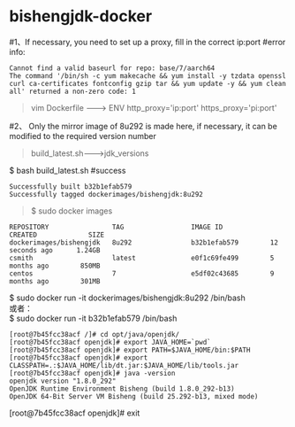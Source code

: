 # bishengjdk-docker

#1、If necessary, you need to set up a proxy, fill in the correct ip:port
#error info:
```
Cannot find a valid baseurl for repo: base/7/aarch64
The command '/bin/sh -c yum makecache && yum install -y tzdata openssl curl ca-certificates fontconfig gzip tar && yum update -y && yum clean all' returned a non-zero code: 1
```
> vim Dockerfile ---> ENV http_proxy='ip:port' https_proxy='pi:port'


#2、 Only the mirror image of 8u292 is made here, if necessary, it can be modified to the required version number

> build_latest.sh--->jdk_versions

$ bash build_latest.sh
#success
```
Successfully built b32b1efab579
Successfully tagged dockerimages/bishengjdk:8u292
```

>$ sudo docker images
```
REPOSITORY                TAG                 IMAGE ID            CREATED             SIZE
dockerimages/bishengjdk   8u292               b32b1efab579        12 seconds ago      1.24GB
csmith                    latest              e0f1c69fe499        5 months ago        850MB
centos                    7                   e5df02c43685        9 months ago        301MB
```

$ sudo docker run -it dockerimages/bishengjdk:8u292 /bin/bash  
或者：  
$ sudo docker run -it b32b1efab579 /bin/bash 

```
[root@7b45fcc38acf /]# cd opt/java/openjdk/  
[root@7b45fcc38acf openjdk]# export JAVA_HOME=`pwd`  
[root@7b45fcc38acf openjdk]# export PATH=$JAVA_HOME/bin:$PATH  
[root@7b45fcc38acf openjdk]# export CLASSPATH=.:$JAVA_HOME/lib/dt.jar:$JAVA_HOME/lib/tools.jar  
[root@7b45fcc38acf openjdk]# java -version  
openjdk version "1.8.0_292"
OpenJDK Runtime Environment Bisheng (build 1.8.0_292-b13)
OpenJDK 64-Bit Server VM Bisheng (build 25.292-b13, mixed mode)
```

[root@7b45fcc38acf openjdk]# exit 
